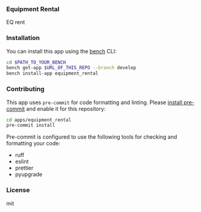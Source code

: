 ### Equipment Rental

EQ rent

### Installation

You can install this app using the [bench](https://github.com/frappe/bench) CLI:

```bash
cd $PATH_TO_YOUR_BENCH
bench get-app $URL_OF_THIS_REPO --branch develop
bench install-app equipment_rental
```

### Contributing

This app uses `pre-commit` for code formatting and linting. Please [install pre-commit](https://pre-commit.com/#installation) and enable it for this repository:

```bash
cd apps/equipment_rental
pre-commit install
```

Pre-commit is configured to use the following tools for checking and formatting your code:

- ruff
- eslint
- prettier
- pyupgrade

### License

mit
